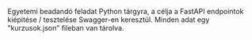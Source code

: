 Egyetemi beadandó feladat Python tárgyra, a célja a FastAPI endpointok kiépitése / tesztelése Swagger-en keresztül.
Minden adat egy "kurzusok.json" fileban van tárolva.
